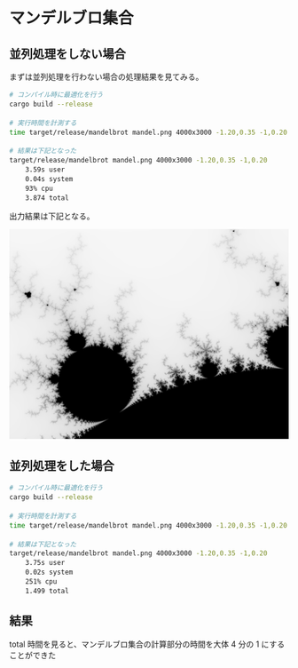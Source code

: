 # マンデルブロ集合

## 並列処理をしない場合

まずは並列処理を行わない場合の処理結果を見てみる。

```bash
# コンパイル時に最適化を行う
cargo build --release

# 実行時間を計測する
time target/release/mandelbrot mandel.png 4000x3000 -1.20,0.35 -1,0.20

# 結果は下記となった
target/release/mandelbrot mandel.png 4000x3000 -1.20,0.35 -1,0.20
    3.59s user
    0.04s system
    93% cpu
    3.874 total
```

出力結果は下記となる。

![](mandel.png)

## 並列処理をした場合

```bash
# コンパイル時に最適化を行う
cargo build --release

# 実行時間を計測する
time target/release/mandelbrot mandel.png 4000x3000 -1.20,0.35 -1,0.20

# 結果は下記となった
target/release/mandelbrot mandel.png 4000x3000 -1.20,0.35 -1,0.20
    3.75s user
    0.02s system
    251% cpu
    1.499 total
```

## 結果

total 時間を見ると、マンデルブロ集合の計算部分の時間を大体 4 分の 1 にすることができた
